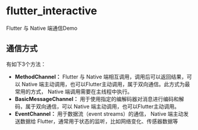 # flutter_interactive

Flutter 与 Native 端通信Demo

## 通信方式

有如下3个方法：

- **MethodChannel：** Flutter 与 Native 端相互调用，调用后可以返回结果，可以 Native 端主动调用，也可以Flutter主动调用，属于双向通信。此方式为最常用的方式， Native 端调用需要在主线程中执行。
- **BasicMessageChannel：** 用于使用指定的编解码器对消息进行编码和解码，属于双向通信，可以 Native 端主动调用，也可以Flutter主动调用。
- **EventChannel：** 用于数据流（event streams）的通信， Native 端主动发送数据给 Flutter，通常用于状态的监听，比如网络变化、传感器数据等

